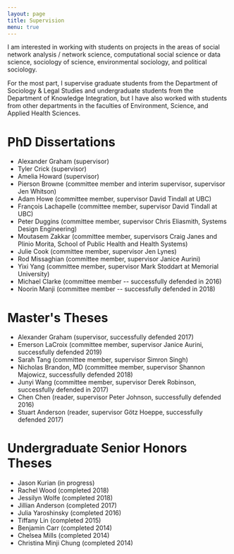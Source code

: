 ```yaml
---
layout: page
title: Supervision
menu: true
---
```


I am interested in working with students on projects in the areas of social network analysis / network science, computational social science or data science, sociology of science, environmental sociology, and political sociology.

For the most part, I supervise graduate students from the Department of Sociology & Legal Studies and undergraduate students from the Department of Knowledge Integration, but I have also worked with students from other departments in the faculties of Environment, Science, and Applied Health Sciences.

# PhD Dissertations

* Alexander Graham (supervisor)
* Tyler Crick (supervisor)
* Amelia Howard (supervisor)
* Pierson Browne (committee member and interim supervisor, supervisor Jen Whitson)
* Adam Howe (committee member, supervisor David Tindall at UBC)
* François Lachapelle (committee member, supervisor David Tindall at UBC)
* Peter Duggins  (committee member, supervisor Chris Eliasmith, Systems Design Engineering)
* Moutasem Zakkar (committee member, supervisors Craig Janes and Plinio Morita, School of Public Health and Health Systems)
* Julie Cook (committee member, supervisor Jen Lynes)
* Rod Missaghian (committee member, supervisor Janice Aurini)
* Yixi Yang (committee member, supervisor Mark Stoddart at Memorial University)
* Michael Clarke (committee member -- successfully defended in 2016)
* Noorin Manji (committee member -- successfully defended in 2018)

# Master's Theses

* Alexander Graham (supervisor, successfully defended 2017)
* Emerson LaCroix (committee member, supervisor Janice Aurini, successfully defended 2019)     
* Sarah Tang (committee member, supervisor Simron Singh)
* Nicholas Brandon, MD (committee member, supervisor Shannon Majowicz, successfully defended 2018)
* Junyi Wang (committee member, supervisor Derek Robinson, successfully defended in 2017)
* Chen Chen (reader, supervisor Peter Johnson, successfully defended 2016)
* Stuart Anderson (reader, supervisor Götz Hoeppe, successfully defended 2017)

# Undergraduate Senior Honors Theses

* Jason Kurian (in progress)
* Rachel Wood (completed 2018)
* Jessilyn Wolfe (completed 2018)
* Jillian Anderson (completed 2017)
* Julia Yaroshinsky (completed 2016)
* Tiffany Lin (completed 2015)
* Benjamin Carr (completed 2014)
* Chelsea Mills (completed 2014)
* Christina Minji Chung (completed 2014)
